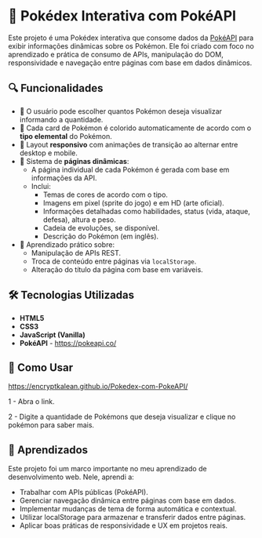 # 📘 Pokédex Interativa com PokéAPI

Este projeto é uma Pokédex interativa que consome dados da [PokéAPI](https://pokeapi.co/) para exibir informações dinâmicas sobre os Pokémon. Ele foi criado com foco no aprendizado e prática de consumo de APIs, manipulação do DOM, responsividade e navegação entre páginas com base em dados dinâmicos.

## 🔍 Funcionalidades

- 🔢 O usuário pode escolher quantos Pokémon deseja visualizar informando a quantidade.
- 🧩 Cada card de Pokémon é colorido automaticamente de acordo com o **tipo elemental** do Pokémon.
- 📱 Layout **responsivo** com animações de transição ao alternar entre desktop e mobile.
- 📄 Sistema de **páginas dinâmicas**:
  - A página individual de cada Pokémon é gerada com base em informações da API.
  - Inclui:
    - Temas de cores de acordo com o tipo.
    - Imagens em pixel (sprite do jogo) e em HD (arte oficial).
    - Informações detalhadas como habilidades, status (vida, ataque, defesa), altura e peso.
    - Cadeia de evoluções, se disponível.
    - Descrição do Pokémon (em inglês).
- 🧠 Aprendizado prático sobre:
  - Manipulação de APIs REST.
  - Troca de conteúdo entre páginas via `localStorage`.
  - Alteração do título da página com base em variáveis.

## 🛠️ Tecnologias Utilizadas

- **HTML5**
- **CSS3**
- **JavaScript (Vanilla)**
- **PokéAPI** - https://pokeapi.co/

## 🚀 Como Usar

 https://encryptkalean.github.io/Pokedex-com-PokeAPI/

1 - Abra o link.

2 - Digite a quantidade de Pokémons que deseja visualizar e clique no pokémon para saber mais.

## 📌 Aprendizados

Este projeto foi um marco importante no meu aprendizado de desenvolvimento web. Nele, aprendi a:

- Trabalhar com APIs públicas (PokéAPI).
- Gerenciar navegação dinâmica entre páginas com base em dados.
- Implementar mudanças de tema de forma automática e contextual.
- Utilizar localStorage para armazenar e transferir dados entre páginas.
- Aplicar boas práticas de responsividade e UX em projetos reais.

